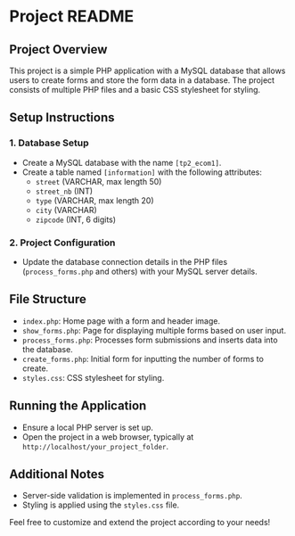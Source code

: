 # Project README

## Project Overview

This project is a simple PHP application with a MySQL database that allows users to create forms and store the form data in a database. The project consists of multiple PHP files and a basic CSS stylesheet for styling.

## Setup Instructions

### 1. Database Setup

- Create a MySQL database with the name `[tp2_ecom1]`.
- Create a table named `[information]` with the following attributes:
  - `street` (VARCHAR, max length 50)
  - `street_nb` (INT)
  - `type` (VARCHAR, max length 20)
  - `city` (VARCHAR)
  - `zipcode` (INT, 6 digits)

### 2. Project Configuration

- Update the database connection details in the PHP files (`process_forms.php` and others) with your MySQL server details.


## File Structure

- `index.php`: Home page with a form and header image.
- `show_forms.php`: Page for displaying multiple forms based on user input.
- `process_forms.php`: Processes form submissions and inserts data into the database.
- `create_forms.php`: Initial form for inputting the number of forms to create.
- `styles.css`: CSS stylesheet for styling.

## Running the Application

- Ensure a local PHP server is set up.
- Open the project in a web browser, typically at `http://localhost/your_project_folder`.

## Additional Notes

- Server-side validation is implemented in `process_forms.php`.
- Styling is applied using the `styles.css` file.

Feel free to customize and extend the project according to your needs!
